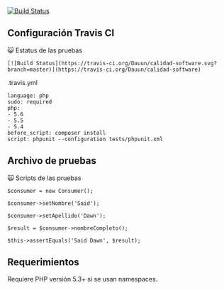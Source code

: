 [![Build Status](https://travis-ci.org/Dauun/calidad-software.svg?branch=master)](https://travis-ci.org/Dauun/calidad-software)

Configuración Travis CI
-----
:smiley_cat: Estatus de las pruebas

    [![Build Status](https://travis-ci.org/Dauun/calidad-software.svg?branch=master)](https://travis-ci.org/Dauun/calidad-software)

.travis.yml

    language: php
    sudo: required
    php:
    - 5.6
    - 5.5
    - 5.4
    before_script: composer install
    script: phpunit --configuration tests/phpunit.xml
    
Archivo de pruebas
------------
:scream_cat: Scripts de las pruebas

    $consumer = new Consumer();

    $consumer->setNombre('Said');
		
	$consumer->setApellido('Dawn');

    $result = $consumer->nombreCompleto();

    $this->assertEquals('Said Dawn', $result);

Requerimientos
------------

Requiere PHP versión 5.3+ si se usan namespaces.

